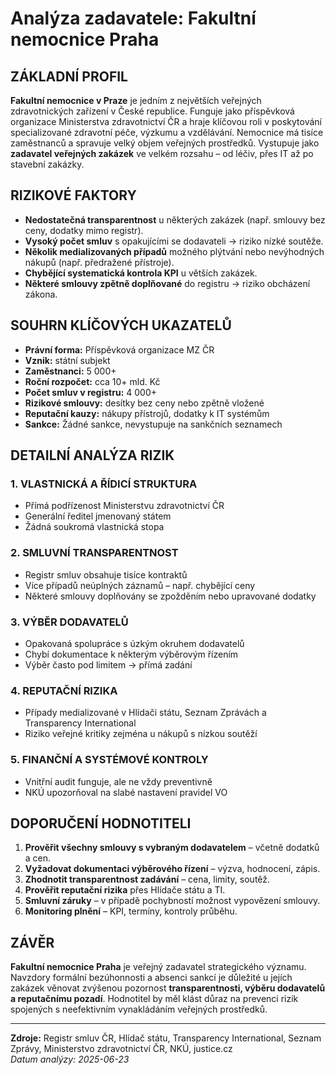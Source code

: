 # Analýza zadavatele: Fakultní nemocnice Praha

## ZÁKLADNÍ PROFIL

**Fakultní nemocnice v Praze** je jedním z největších veřejných zdravotnických zařízení v České republice. Funguje jako příspěvková organizace Ministerstva zdravotnictví ČR a hraje klíčovou roli v poskytování specializované zdravotní péče, výzkumu a vzdělávání. Nemocnice má tisíce zaměstnanců a spravuje velký objem veřejných prostředků. Vystupuje jako **zadavatel veřejných zakázek** ve velkém rozsahu – od léčiv, přes IT až po stavební zakázky.

## RIZIKOVÉ FAKTORY

- **Nedostatečná transparentnost** u některých zakázek (např. smlouvy bez ceny, dodatky mimo registr).
- **Vysoký počet smluv** s opakujícími se dodavateli → riziko nízké soutěže.
- **Několik medializovaných případů** možného plýtvání nebo nevýhodných nákupů (např. předražené přístroje).
- **Chybějící systematická kontrola KPI** u větších zakázek.
- **Některé smlouvy zpětně doplňované** do registru → riziko obcházení zákona.

## SOUHRN KLÍČOVÝCH UKAZATELŮ

- **Právní forma:** Příspěvková organizace MZ ČR  
- **Vznik:** státní subjekt  
- **Zaměstnanci:** 5 000+  
- **Roční rozpočet:** cca 10+ mld. Kč  
- **Počet smluv v registru:** 4 000+  
- **Rizikové smlouvy:** desítky bez ceny nebo zpětně vložené  
- **Reputační kauzy:** nákupy přístrojů, dodatky k IT systémům  
- **Sankce:** Žádné sankce, nevystupuje na sankčních seznamech  

## DETAILNÍ ANALÝZA RIZIK

### 1. VLASTNICKÁ A ŘÍDICÍ STRUKTURA
- Přímá podřízenost Ministerstvu zdravotnictví ČR  
- Generální ředitel jmenovaný státem  
- Žádná soukromá vlastnická stopa  

### 2. SMLUVNÍ TRANSPARENTNOST
- Registr smluv obsahuje tisíce kontraktů  
- Více případů neúplných záznamů – např. chybějící ceny  
- Některé smlouvy doplňovány se zpožděním nebo upravované dodatky  

### 3. VÝBĚR DODAVATELŮ
- Opakovaná spolupráce s úzkým okruhem dodavatelů  
- Chybí dokumentace k některým výběrovým řízením  
- Výběr často pod limitem → přímá zadání  

### 4. REPUTAČNÍ RIZIKA
- Případy medializované v Hlídači státu, Seznam Zprávách a Transparency International  
- Riziko veřejné kritiky zejména u nákupů s nízkou soutěží  

### 5. FINANČNÍ A SYSTÉMOVÉ KONTROLY
- Vnitřní audit funguje, ale ne vždy preventivně  
- NKÚ upozorňoval na slabé nastavení pravidel VO  

## DOPORUČENÍ HODNOTITELI

1. **Prověřit všechny smlouvy s vybraným dodavatelem** – včetně dodatků a cen.  
2. **Vyžadovat dokumentaci výběrového řízení** – výzva, hodnocení, zápis.  
3. **Zhodnotit transparentnost zadávání** – cena, limity, soutěž.  
4. **Prověřit reputační rizika** přes Hlídače státu a TI.  
5. **Smluvní záruky** – v případě pochybností možnost vypovězení smlouvy.  
6. **Monitoring plnění** – KPI, termíny, kontroly průběhu.  

## ZÁVĚR

**Fakultní nemocnice Praha** je veřejný zadavatel strategického významu. Navzdory formální bezúhonnosti a absenci sankcí je důležité u jejích zakázek věnovat zvýšenou pozornost **transparentnosti, výběru dodavatelů a reputačnímu pozadí**. Hodnotitel by měl klást důraz na prevenci rizik spojených s neefektivním vynakládáním veřejných prostředků.

---

**Zdroje:** Registr smluv ČR, Hlídač státu, Transparency International, Seznam Zprávy, Ministerstvo zdravotnictví ČR, NKÚ, justice.cz  
*Datum analýzy: 2025-06-23*
